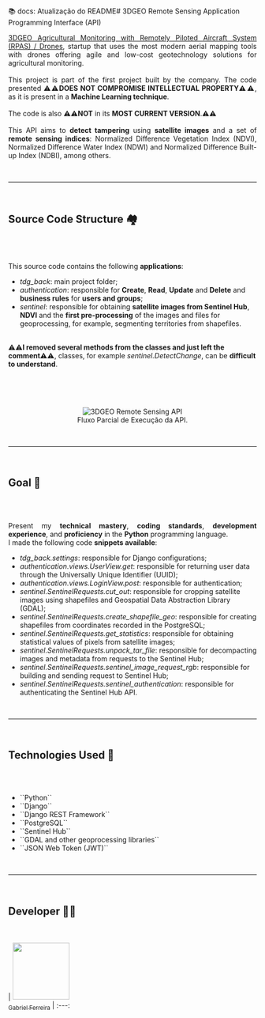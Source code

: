 :books: docs: Atualização do README# 3DGEO Remote Sensing Application Programming Interface (API)

<p style="text-align: justify;">
  <a href="https://www.linkedin.com/company/3dgeobr/">3DGEO Agricultural Monitoring with Remotely Piloted Aircraft System (RPAS) / Drones</a>, startup that uses the most modern aerial mapping tools with drones offering agile and low-cost geotechnology solutions for agricultural monitoring.<br>  
  <br> 
  This project is part of the first project built by the company. The code presented ⚠️⚠️<b>DOES NOT COMPROMISE INTELLECTUAL PROPERTY</b>⚠️⚠️, as it is present in a <b>Machine Learning technique</b>.<br>
  <br>
  The code is also ⚠️⚠️<b>NOT</b> in its <b>MOST CURRENT VERSION</b>.⚠️⚠️<br>
  <br>
  This API aims to <b>detect tampering</b> using <b>satellite images</b> and a set of <b>remote sensing indices</b>: Normalized Difference Vegetation Index (NDVI), Normalized Difference Water Index (NDWI) and Normalized Difference Built-up Index (NDBI), among others.
</p>

<br>
<hr>
<br>

## Source Code Structure 🏘️
<br><br>

<p style="text-align: justify;">
  This source code contains the following <b>applications</b>: <br>
  <ul>
    <li><em>tdg_back</em>: main project folder;</li>
    <li><em>authentication</em>: responsible for <b>Create</b>, <b>Read</b>, <b>Update</b> and <b>Delete</b> and <b>business rules</b> for <b>users and groups</b>;</li>
    <li><em>sentinel</em>: responsible for obtaining <b>satellite images from Sentinel Hub</b>, <b>NDVI</b> and the <b>first pre-processing</b> of the images and files for geoprocessing, for example, segmenting territories from shapefiles.</li>
  </ul>
  <br>
  ⚠️⚠️<b>I removed several methods from the classes and just left the comment</b>⚠️⚠️, classes, for example <em>sentinel.DetectChange</em>, can be <b>difficult to understand</b>.
</p>

<br><br><br>

<figure>
<p align="center">
  <img src="https://user-images.githubusercontent.com/37443722/283967390-5a57d1fc-87de-4f65-819b-ba1119e6f0fa.png"  alt="3DGEO Remote Sensing API"/><br> <!--height="450" width="650"-->
  Fluxo Parcial de Execução da API.
</p>
</figure>

<br>
<hr>
<br>

## Goal 🎯
<br><br>

<p style="text-align: justify;">
  Present my <b>technical mastery</b>, <b>coding standards</b>, <b>development experience</b>, and <b>proficiency</b> in the <b>Python</b> programming language.
  <br>
  I made the following code <b>snippets available</b>: <br> 
  <ul>
    <li><em>tdg_back.settings</em>: responsible for Django configurations;</li>
    <li><em>authentication.views.UserView.get</em>: responsible for returning user data through the Universally Unique Identifier (UUID);</li>
    <li><em>authentication.views.LoginView.post</em>: responsible for authentication;</li>
    <li><em>sentinel.SentinelRequests.cut_out</em>: responsible for cropping satellite images using shapefiles and Geospatial Data Abstraction Library (GDAL);</li>
    <li><em>sentinel.SentinelRequests.create_shapefile_geo</em>: responsible for creating shapefiles from coordinates recorded in the PostgreSQL;</li>
    <li><em>sentinel.SentinelRequests.get_statistics</em>: responsible for obtaining statistical values of pixels from satellite images;</li>
    <li><em>sentinel.SentinelRequests.unpack_tar_file</em>: responsible for decompacting images and metadata from requests to the Sentinel Hub;</li>
    <li><em>sentinel.SentinelRequests.sentinel_image_request_rgb</em>: responsible for building and sending request to Sentinel Hub;</li>
    <li><em>sentinel.SentinelRequests.sentinel_authentication</em>: responsible for authenticating the Sentinel Hub API.</li>
  </ul>  
</p>

<br>
<hr>
<br>

## Technologies Used 💾
<br><br>

<ul>
  <li>``Python``</li>
  <li>``Django``</li>
  <li>``Django REST Framework``</li>
  <li>``PostgreSQL``</li>
  <li>``Sentinel Hub``</li>
  <li>``GDAL and other geoprocessing libraries``</li> 
  <li>``JSON Web Token (JWT)``</li>
</ul> 

<br>
<hr>
<br>

## Developer 🧑‍💻 
<br><br>
| [<img src="https://avatars.githubusercontent.com/u/37443722?v=4" width=115><br><sub>Gabriel Ferreira</sub>](https://github.com/GabesSeven)
| :---: 


